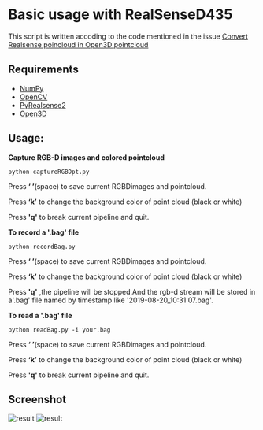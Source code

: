 # Basic usage with RealSenseD435
This script is written accoding to the code mentioned in the issue [Convert Realsense poincloud in Open3D pointcloud](https://github.com/IntelVCL/Open3D/issues/473)

## Requirements
* [NumPy](https://pypi.org/project/numpy/)
* [OpenCV](https://pypi.org/project/opencv-python/)
* [PyRealsense2](https://pypi.org/project/pyrealsense2/)
* [Open3D](https://github.com/IntelVCL/Open3D)


## Usage:
**Capture RGB-D images and colored pointcloud**
```
python captureRGBDpt.py
```
Press **‘ ’**(space) to save current RGBDimages and pointcloud.

Press **‘k’** to change the background color of point cloud (black or white)

Press **'q'** to break current pipeline and quit.

**To record a '.bag' file**
```
python recordBag.py
```
Press **‘ ’**(space) to save current RGBDimages and pointcloud.

Press **‘k’** to change the background color of point cloud (black or white)

Press **'q'** ,the pipeline will be stopped.And the rgb-d stream will be stored in a'.bag' file named by timestamp like '2019-08-20_10:31:07.bag'.

**To read a '.bag' file**
```
python readBag.py -i your.bag
```
Press **‘ ’**(space) to save current RGBDimages and pointcloud.

Press **‘k’** to change the background color of point cloud (black or white)

Press **'q'** to break current pipeline and quit.
## Screenshot
![result](./doc/result1.png)
![result](./doc/result2.png)